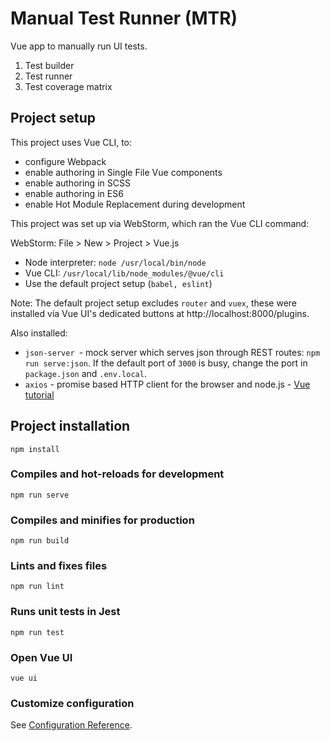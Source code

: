 # Manual Test Runner (MTR)

Vue app to manually run UI tests.

1. Test builder
2. Test runner
3. Test coverage matrix

## Project setup

This project uses Vue CLI, to:

* configure Webpack
* enable authoring in Single File Vue components
* enable authoring in SCSS
* enable authoring in ES6
* enable Hot Module Replacement during development

This project was set up via WebStorm, which ran the Vue CLI command:

WebStorm: File > New > Project > Vue.js

* Node interpreter: `node /usr/local/bin/node`
* Vue CLI: `/usr/local/lib/node_modules/@vue/cli`
* Use the default project setup (`babel, eslint`)

Note: The default project setup excludes `router` and `vuex`, these were installed via Vue UI's dedicated buttons at http://localhost:8000/plugins.

Also installed:

* `json-server `- mock server which serves json through REST routes: `npm run serve:json`. If the default port of `3000` is busy, change the port in `package.json` and `.env.local`.
* `axios` - promise based HTTP client for the browser and node.js - [Vue tutorial](https://www.vuemastery.com/courses/real-world-vue-js/API-calls-with-Axios)

## Project installation

```
npm install
```

### Compiles and hot-reloads for development
```
npm run serve
```

### Compiles and minifies for production
```
npm run build
```

### Lints and fixes files
```
npm run lint
```
### Runs unit tests in Jest
```
npm run test
```

### Open Vue UI
```
vue ui
```

### Customize configuration
See [Configuration Reference](https://cli.vuejs.org/config/).
